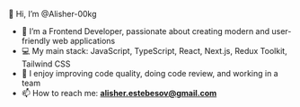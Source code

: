 👋 Hi, I’m @Alisher-00kg  
- 👀 I’m a Frontend Developer, passionate about creating modern and user-friendly web applications  
- 💻 My main stack: JavaScript, TypeScript, React, Next.js, Redux Toolkit, Tailwind CSS  
- 🚀 I enjoy improving code quality, doing code review, and working in a team  
- 📫 How to reach me: **alisher.estebesov@gmail.com**  
